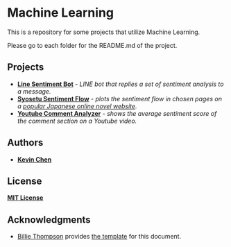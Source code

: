 # Machine Learning

This is a repository for some projects that utilize Machine Learning.

Please go to each folder for the README.md of the project.

## Projects

* **[Line Sentiment Bot](line_bot/)** - *LINE bot that replies a set of sentiment analysis to a message.*
* **[Syosetu Sentiment Flow](syosetu)** - *plots the sentiment flow in chosen pages on a [popular Japanese online novel website](http://syosetu.com/).*
* **[Youtube Comment Analyzer](youtube_comment_sentiment)** - *shows the average sentiment score of the comment section on a Youtube video.*

## Authors

* **[Kevin Chen](https://github.com/kkchen-dev)**

## License

**[MIT License](LICENSE)**

## Acknowledgments

* [Billie Thompson](https://gist.github.com/PurpleBooth) provides [the template]((https://gist.github.com/PurpleBooth/109311bb0361f32d87a2)) for this document.